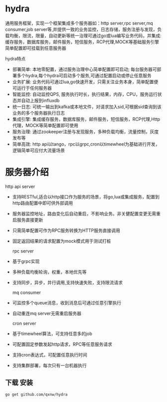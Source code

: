 # hydra 
通用服务框架，实现一个框架集成多个服务器如：http server,rpc server,mq consumer,job server等,并提供一致的业务监控，日志存储，服务注册与发现，负载均衡，限流，限量，自动更新等统一治理可通过go或lua编写业务代码，并集成:缓存服务，数据库服务，邮件服务，短信服务，RCP代理,MOCK等基础服务引擎简单配置即可挂载到任意服务器

  hydra特点
* 部署简单: 本地零配置，通过服务治理中心简单配置即可启动; 每台服务器可部署多个hydra,每个hydra可启动多个服务,可通过配置启动或停止任意服务
* 业务扩展: 业务代码可通过lua,go快速开发，只需关注业务本身，简单配置便可运行于任何服务器
* 智能监控: 自动监控QPS, 服务执行时长，执行结果，内存，CPU，服务运行状态并自动上报到influxdb
* 统一日志: 可统一输出到kafka或本地文件，对请求加入sid,可根据sid查询到该业务的多个服务器执行日志
* 集成引擎: 集成缓存服务，数据库服务，邮件服务，短信服务，RCP代理,Http代理，MOCK等简单配置即可使用
* 服务治理: 通过zookeeper注册与发现服务，多种负载均衡，流量控制，灰度发布等
* 简单高效: http api以tango，rpc以grpc,cron以timewheel为基础进行开发，逻辑简单可应付大流量场景

 # 服务器介绍
   http api server
* 支持RESTful,适合以http接口作为服务的场景，将go,lua或集成服务，配置到http路由配置中即可供外部调用
* 服务器监控地址，路由变化后自动重启，不影响业务。非关健配置变更无需重启服务直接更新
* 只需简单配置可作为RPC服务转换为HTTP服务直接调用
* 固定返回结果的请求配置为mock模式用于测试打桩
  
   rpc server
* 基于grpc实现
* 多种负载均衡轮询，权重，本地优先等
* 支持同步，异步，并行调用,支持快速失败，支持限流请求

   mq consumer
* 可监控多个queue消息，收到消息后可通过任意引擎执行
* 自动重连mq server无需重启服务器

   cron server
* 基于timewheel算法，可支持任意多的job
* 可配置固定参数发起http请求，RPC等任意服务请求
* 支持cron表达式，可配置任意执行时间
* 支持集群部署，每次只有一台机器执行







## 下载 安装

    go get github.com/qxnw/hydra


